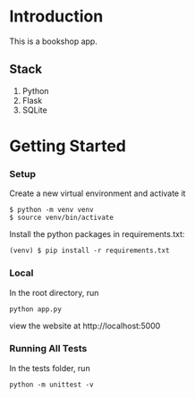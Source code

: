 # Introduction

This is a bookshop app. 

## Stack
1. Python
2. Flask
3. SQLite

# Getting Started

### Setup
Create a new virtual environment and activate it
```
$ python -m venv venv
$ source venv/bin/activate
```

Install the python packages in requirements.txt:
```
(venv) $ pip install -r requirements.txt
```

###  Local
In the root directory, run
```
python app.py
```
view the website at http://localhost:5000

### Running All Tests
In the tests folder, run
```
python -m unittest -v
```